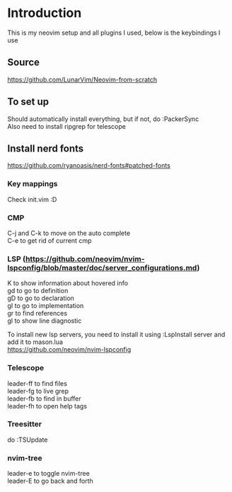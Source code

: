 # Introduction

This is my neovim setup and all plugins I used, below is the keybindings I use

## Source

https://github.com/LunarVim/Neovim-from-scratch

## To set up

Should automatically install everything, but if not, do :PackerSync  
Also need to install ripgrep for telescope

## Install nerd fonts

https://github.com/ryanoasis/nerd-fonts#patched-fonts

### Key mappings

Check init.vim :D 

### CMP 

C-j and C-k to move on the auto complete  
C-e to get rid of current cmp  

### LSP (https://github.com/neovim/nvim-lspconfig/blob/master/doc/server_configurations.md)

K to show information about hovered info  
gd to go to definition  
gD to go to declaration  
gI to go to implementation  
gr to find references  
gl to show line diagnostic  

To install new lsp servers, you need to install it using :LspInstall server and add it to mason.lua  
https://github.com/neovim/nvim-lspconfig  

### Telescope

leader-ff to find files  
leader-fg to live grep  
leader-fb to find in buffer  
leader-fh to open help tags  

### Treesitter

do :TSUpdate

### nvim-tree

leader-e to toggle nvim-tree  
leader-E to go back and forth

